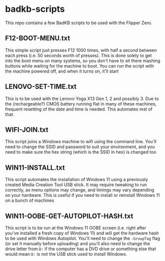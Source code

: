 # badkb-scripts
This repo contains a few BadKB scripts to be used with the Flipper Zero.

## F12-BOOT-MENU.txt
This simple script just presses F12 1000 times, with half a second between each press (i.e. 50 seconds worth of presses). This is done solely to get into the boot menu on many systems, so you don't have to sit there mashing buttons while waiting for the machine to boot. You can run the script with the machine powered off, and when it turns on, it'll start

## LENOVO-SET-TIME.txt
This is to be used with the Lenovo Yoga X13 Gen 1, 2 and possibly 3. Due to the (rechargeable?) CMOS battery running flat in many of these machines, frequent resetting of the date and time is needed. This automates mst of that.

## WIFI-JOIN.txt
This script joins a Windows machine to wifi using the command line. You'll need to change the SSID and password to suit your environment, and you need to make sure the hex string (which is the SSID in hex) is changed too

## WIN11-INSTALL.txt
This script automates the installation of Windows 11 using a previously created Media Creation Tool USB stick. It may require tweaking to run correctly, as menu options may change, and timings may vary depending on your hardware. This is useful if you need to install or reinstall Windows 11 on a bunch of machines

## WIN11-OOBE-GET-AUTOPILOT-HASH.txt
This script is to be run at the Windows 11 OOBE screen (i.e. right after you've installed a fresh copy of Windows 11) and will get the hardware hash to be used with Windows Autopilot. You'll need to change the `-GroupTag` flag (or set it manually before uploading) and you'll also need to change the drive letter from `D:` if the computer has a DVD drive or something else that would mean `D:` is not the USB stick used to install Windows. 
